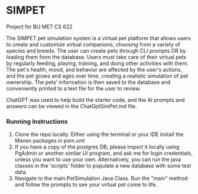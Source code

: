 # SIMPET
Project for BU MET CS 622

The SIMPET pet simulation system is a virtual pet platform that allows users to create and customize virtual companions, choosing from a variety of species and breeds. The user can create pets through CLI prompts OR by loading them from the database. Users must take care of their virtual pets by regularly feeding, playing, training, and doing other activities with them. The pet's health, mood, and behavior are affected by the user's actions, and the pet grows and ages over time, creating a realistic simulation of pet ownership. The pets’ information is then saved to the database and conveniently printed to a text file for the user to review.

ChatGPT was used to help build the starter code, and the AI prompts and answers can be viewed
in the ChatGptSimPet.md file.

### Running Instructions

1. Clone the repo locally. Either using the terminal or your IDE install the Maven packages in pom.xml
2. If you have a copy of the postgres DB, please import it locally using PgAdmin or another 
similar UI program, and ask me for login credentials, unless you want to use your own. Alternatively, you can run 
the java classes in the 'scripts' folder to populate a new database with some test data. 
3. Navigate to the main.PetSimulation Java Class. Run the "main" method and follow the prompts to see your virtual pet 
come to life.
